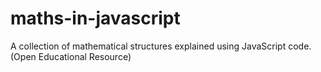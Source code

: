 # maths-in-javascript
A collection of mathematical structures explained using JavaScript code. (Open Educational Resource)

